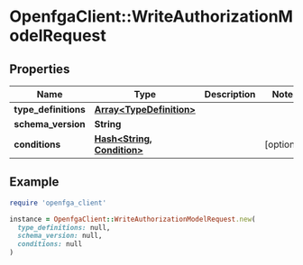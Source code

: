 # OpenfgaClient::WriteAuthorizationModelRequest

## Properties

| Name | Type | Description | Notes |
| ---- | ---- | ----------- | ----- |
| **type_definitions** | [**Array&lt;TypeDefinition&gt;**](TypeDefinition.md) |  |  |
| **schema_version** | **String** |  |  |
| **conditions** | [**Hash&lt;String, Condition&gt;**](Condition.md) |  | [optional] |

## Example

```ruby
require 'openfga_client'

instance = OpenfgaClient::WriteAuthorizationModelRequest.new(
  type_definitions: null,
  schema_version: null,
  conditions: null
)
```

